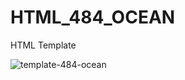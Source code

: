 # HTML_484_OCEAN
HTML Template

![template-484-ocean](https://user-images.githubusercontent.com/4471073/204783431-d07b41d9-3640-4ca9-8eea-a44697f787ec.jpg)
